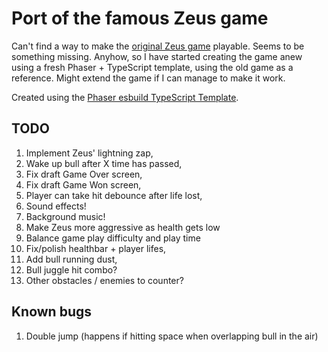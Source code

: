 # Port of the famous Zeus game

Can't find a way to make the [original Zeus game](https://github.com/SneManden/zeus) playable. Seems to be something missing. Anyhow, so I have started creating the game anew using a fresh Phaser + TypeScript template, using the old game as a reference. Might extend the game if I can manage to make it work.

Created using the [Phaser esbuild TypeScript Template](https://github.com/phaserjs/template-esbuild-ts).

## TODO

1. Implement Zeus' lightning zap,
1. Wake up bull after X time has passed,
1. Fix draft Game Over screen,
1. Fix draft Game Won screen,
1. Player can take hit debounce after life lost,
1. Sound effects!
1. Background music!
1. Make Zeus more aggressive as health gets low
1. Balance game play difficulty and play time
1. Fix/polish healthbar + player lifes,
1. Add bull running dust,
1. Bull juggle hit combo?
1. Other obstacles / enemies to counter?

## Known bugs

1. Double jump (happens if hitting space when overlapping bull in the air)
